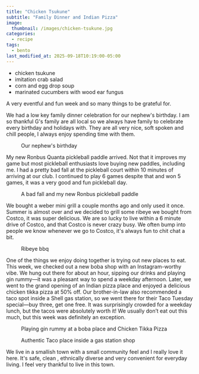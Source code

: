 ```yaml
---
title: "Chicken Tsukune"
subtitle: "Family Dinner and Indian Pizza"
image: 
  thumbnail: /images/chicken-tsukune.jpg
categories:
  - recipe
tags:
  - bento
last_modified_at: 2025-09-18T10:19:00-05:00
---
```


* chicken tsukune
* imitation crab salad
* corn and egg drop soup
* marinated cucumbers with wood ear fungus

A very eventful and fun week and so many things to be grateful for.

We had a low key family dinner celebration for our nephew's birthday. I am so thankful G's family are all local so we always have family to celebrate every birthday and holidays with. They are all very nice, soft spoken and chill people, I always enjoy spending time with them.

<figure>
  <a href="#"><img src="{{ '/images/birthday-celebration.jpg' | absolute_url }}" alt=""></a>
  <figcaption>Our nephew's birthday</figcaption>
</figure> 

My new Ronbus Quanta pickleball paddle arrived. Not that it improves my game but most pickleball enthusiasts love buying new paddles, including me. I had a pretty bad fall at the pickleball court within 10 minutes of arriving at our club. I continued to play 6 games despite that and won 5 games, it was a very good and fun pickleball day.

<figure>
  <a href="#"><img src="{{ '/images/ronbus-paddle.jpg' | absolute_url }}" alt=""></a>
  <figcaption>A bad fall and my new Ronbus pickleball paddle</figcaption>
</figure> 

We bought a weber mini grill a couple months ago and only used it once. Summer is almost over and we decided to grill some ribeye we bought from Costco, it was super delicious. We are so lucky to live within a 6 minute drive of Costco, and that Costco is never crazy busy. We often bump into people we know whenever we go to Costco, it's always fun to chit chat a bit. 

<figure>
  <a href="#"><img src="{{ '/images/ribeye-bbq.jpg' | absolute_url }}" alt=""></a>
  <figcaption>Ribeye bbq</figcaption>
</figure> 

One of the things we enjoy doing together is trying out new places to eat. This week, we checked out a new boba shop with an Instagram-worthy vibe. We hung out there for about an hour, sipping our drinks and playing gin rummy—it was a pleasant way to spend a weekday afternoon. Later, we went to the grand opening of an Indian pizza place and enjoyed a delicious chicken tikka pizza at 50% off. Our brother-in-law also recommended a taco spot inside a Shell gas station, so we went there for their Taco Tuesday special—buy three, get one free. It was surprisingly crowded for a weekday lunch, but the tacos were absolutely worth it! We usually don’t eat out this much, but this week was definitely an exception.

<figure>
  <a href="#"><img src="{{ '/images/boba-tandoori-pizza.jpg' | absolute_url }}" alt=""></a>
  <figcaption>Playing gin rummy at a boba place and Chicken Tikka Pizza</figcaption>
</figure> 

<figure>
  <a href="#"><img src="{{ '/images/birria-boys.jpg' | absolute_url }}" alt=""></a>
  <figcaption>Authentic Taco place inside a gas station shop</figcaption>
</figure> 

We live in a smallish town with a small community feel and I really love it here. It's safe, clean , ethnically diverse and very convenient for everyday living. I feel very thankful to live in this town. 



